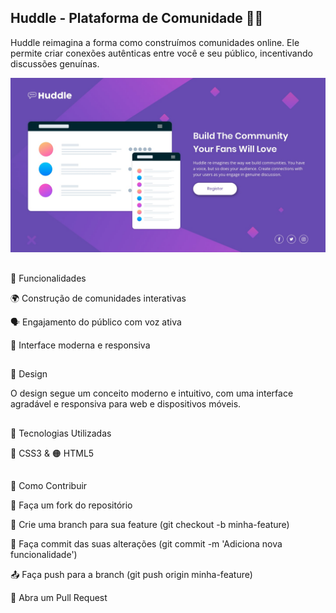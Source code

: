 ## Huddle - Plataforma de Comunidade 🎉💬



Huddle reimagina a forma como construímos comunidades online. Ele permite criar conexões autênticas entre você e seu público, incentivando discussões genuínas.

![alt text](src/design/desktop-design.jpg)

##

🚀 Funcionalidades

🌍 Construção de comunidades interativas

🗣️ Engajamento do público com voz ativa

🎨 Interface moderna e responsiva

##

📸 Design

O design segue um conceito moderno e intuitivo, com uma interface agradável e responsiva para web e dispositivos móveis.

##

🔧 Tecnologias Utilizadas

🔵 CSS3 & 🟠 HTML5

##
📌 Como Contribuir

🍴 Faça um fork do repositório

🌱 Crie uma branch para sua feature (git checkout -b minha-feature)

💾 Faça commit das suas alterações (git commit -m 'Adiciona nova funcionalidade')

📤 Faça push para a branch (git push origin minha-feature)

🔁 Abra um Pull Request



